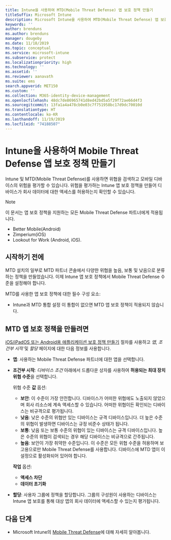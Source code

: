 ```yaml
---
title: Intune을 사용하여 MTD(Mobile Threat Defense) 앱 보호 정책 만들기
titleSuffix: Microsoft Intune
description: Microsoft Intune을 사용하여 MTD(Mobile Threat Defense) 앱 보호 정책 만들기
keywords: ''
author: brenduns
ms.author: brenduns
manager: dougeby
ms.date: 11/18/2019
ms.topic: conceptual
ms.service: microsoft-intune
ms.subservice: protect
ms.localizationpriority: high
ms.technology: ''
ms.assetid: ''
ms.reviewer: aanavath
ms.suite: ems
search.appverid: MET150
ms.custom: ''
ms.collection: M365-identity-device-management
ms.openlocfilehash: 48dc7de86965741d8ed42bd5a5f29f72ae66d4f3
ms.sourcegitcommit: 13fa1a4a478cb0e03c7f751958bc17d9dc70010d
ms.translationtype: HT
ms.contentlocale: ko-KR
ms.lasthandoff: 11/19/2019
ms.locfileid: "74188507"
---
```

# <a name="create-mobile-threat-defense-app-protection-policy-with-intune"></a>Intune을 사용하여 Mobile Threat Defense 앱 보호 정책 만들기

Intune 및 MTD(Mobile Threat Defense)를 사용하면 위협을 검색하고 모바일 디바이스의 위험을 평가할 수 있습니다. 위험을 평가하는 Intune 앱 보호 정책을 만들어 디바이스가 회사 데이터에 대한 액세스를 허용하는지 확인할 수 있습니다.


> [!NOTE]
> 이 문서는 앱 보호 정책을 지원하는 모든 Mobile Threat Defense 파트너에게 적용됩니다.
>
> - Better Mobile(Android)
> - Zimperium(iOS)
> - Lookout for Work (Android, iOS).

## <a name="before-you-begin"></a>시작하기 전에

MTD 설치의 일부로 MTD 파트너 콘솔에서 다양한 위협을 높음, 보통 및 낮음으로 분류하는 정책을 만들었습니다. 이제 Intune 앱 보호 정책에서 Mobile Threat Defense 수준을 설정해야 합니다.

MTD를 사용한 앱 보호 정책에 대한 필수 구성 요소:

- Intune과 MTD 통합 설정 이 통합이 없으면 MTD 앱 보호 정책이 적용되지 않습니다.

## <a name="to-create-an-mtd-app-protection-policy"></a>MTD 앱 보호 정책을 만들려면

[iOS/iPadOS 또는 Android용 애플리케이션 보호 정책 만들기](../apps/app-protection-policies.md#app-protection-policies-for-iosipados-and-android-apps) 절차를 사용하고 *앱*, *조건부 시작* 및 *할당* 페이지에 대한 다음 정보를 사용합니다.

- **앱**: 사용하는 Mobile Threat Defense 파트너에 대한 앱을 선택합니다.
- **조건부 시작**:  *디바이스 조건* 아래에서 드롭다운 상자를 사용하여 **허용되는 최대 장치 위협 수준**을 선택합니다.

  위협 수준 **값** 옵션:

  - **보안**: 이 수준이 가장 안전합니다. 디바이스가 어떠한 위협에도 노출되지 않았으며 회사 리소스에 계속 액세스할 수 있습니다. 어떠한 위협이든 확인되는 디바이스는 비규격으로 평가됩니다.
  - **낮음**: 낮은 수준의 위협만 있는 디바이스는 규격 디바이스입니다. 더 높은 수준의 위협이 발생하면 디바이스는 규정 비준수 상태가 됩니다.
  - **보통**: 낮음 또는 보통 수준의 위협이 있는 디바이스는 규격 디바이스입니다. 높은 수준의 위협이 검색되는 경우 해당 디바이스는 비규격으로 간주됩니다.
  - **높음**: 보안이 가장 취약한 수준입니다. 이 수준은 모든 위협 수준을 허용하며 보고용으로만 Mobile Threat Defense를 사용합니다. 디바이스에 MTD 앱이 이 설정으로 활성화되어 있어야 합니다.

  **작업** 옵션:

  - **액세스 차단**
  - **데이터 초기화**

- **할당**: 사용자 그룹에 정책을 할당합니다.  그룹의 구성원이 사용하는 디바이스는 Intune 앱 보호를 통해 대상 앱의 회사 데이터에 액세스할 수 있는지 평가됩니다.


## <a name="next-steps"></a>다음 단계  

- Microsoft Intune의 [Mobile Threat Defense](~/protect/mobile-threat-defense.md)에 대해 자세히 알아봅니다.
